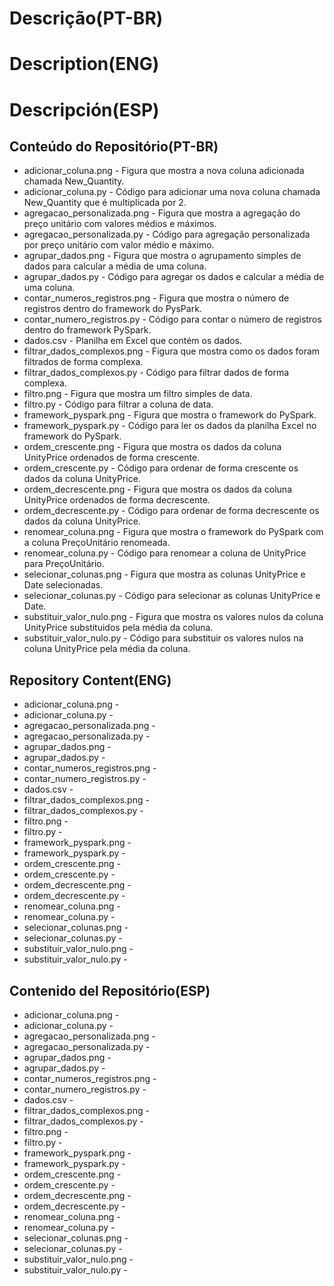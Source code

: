 # Descrição(PT-BR)
# Description(ENG)
# Descripción(ESP)

## Conteúdo do Repositório(PT-BR)
+ adicionar_coluna.png - Figura que mostra a nova coluna adicionada chamada New_Quantity.
+ adicionar_coluna.py - Código para adicionar uma nova coluna chamada New_Quantity que é multiplicada por 2. 
+ agregacao_personalizada.png - Figura que mostra a agregação do preço unitário com valores médios e máximos.
+ agregacao_personalizada.py - Código para agregação personalizada por preço unitário com valor médio e máximo.
+ agrupar_dados.png - Figura que mostra o agrupamento simples de dados para calcular a média de uma coluna.
+ agrupar_dados.py - Código para agregar os dados e calcular a média de uma coluna. 
+ contar_numeros_registros.png - Figura que mostra o número de registros dentro do framework do PysPark. 
+ contar_numero_registros.py - Código para contar o número de registros dentro do framework PySpark.
+ dados.csv - Planilha em Excel que contém os dados.
+ filtrar_dados_complexos.png - Figura que mostra como os dados foram filtrados de forma complexa.
+ filtrar_dados_complexos.py - Código para filtrar dados de forma complexa.
+ filtro.png - Figura que mostra um filtro simples de data.
+ filtro.py - Código para filtrar a coluna de data.
+ framework_pyspark.png - Figura que mostra o framework do PySpark.
+ framework_pyspark.py - Código para ler os dados da planilha Excel no framework do PySpark.
+ ordem_crescente.png - Figura que mostra os dados da coluna UnityPrice ordenados de forma crescente.
+ ordem_crescente.py - Código para ordenar de forma crescente os dados da coluna UnityPrice.
+ ordem_decrescente.png - Figura que mostra os dados da coluna UnityPrice ordenados de forma decrescente.
+ ordem_decrescente.py - Código para ordenar de forma decrescente os dados da coluna UnityPrice. 
+ renomear_coluna.png - Figura que mostra o framework do PySpark com a coluna PreçoUnitário renomeada.
+ renomear_coluna.py - Código para renomear a coluna de UnityPrice para PreçoUnitário.
+ selecionar_colunas.png - Figura que mostra as colunas UnityPrice e Date selecionadas.
+ selecionar_colunas.py - Código para selecionar as colunas UnityPrice e Date.
+ substituir_valor_nulo.png - Figura que mostra os valores nulos da coluna UnityPrice substituidos pela média da coluna.
+ substituir_valor_nulo.py - Código para substituir os valores nulos na coluna UnityPrice pela média da coluna.
  
## Repository Content(ENG)
+ adicionar_coluna.png -
+ adicionar_coluna.py -
+ agregacao_personalizada.png -
+ agregacao_personalizada.py -
+ agrupar_dados.png -
+ agrupar_dados.py -
+ contar_numeros_registros.png -
+ contar_numero_registros.py -
+ dados.csv -
+ filtrar_dados_complexos.png -
+ filtrar_dados_complexos.py -
+ filtro.png -
+ filtro.py -
+ framework_pyspark.png -
+ framework_pyspark.py -
+ ordem_crescente.png -
+ ordem_crescente.py -
+ ordem_decrescente.png -
+ ordem_decrescente.py -
+ renomear_coluna.png -
+ renomear_coluna.py -
+ selecionar_colunas.png -
+ selecionar_colunas.py -
+ substituir_valor_nulo.png -
+ substituir_valor_nulo.py -

## Contenido del Repositório(ESP)
+ adicionar_coluna.png -
+ adicionar_coluna.py -
+ agregacao_personalizada.png -
+ agregacao_personalizada.py -
+ agrupar_dados.png -
+ agrupar_dados.py -
+ contar_numeros_registros.png -
+ contar_numero_registros.py -
+ dados.csv -
+ filtrar_dados_complexos.png -
+ filtrar_dados_complexos.py -
+ filtro.png -
+ filtro.py -
+ framework_pyspark.png -
+ framework_pyspark.py -
+ ordem_crescente.png -
+ ordem_crescente.py -
+ ordem_decrescente.png -
+ ordem_decrescente.py -
+ renomear_coluna.png -
+ renomear_coluna.py -
+ selecionar_colunas.png -
+ selecionar_colunas.py -
+ substituir_valor_nulo.png -
+ substituir_valor_nulo.py -
